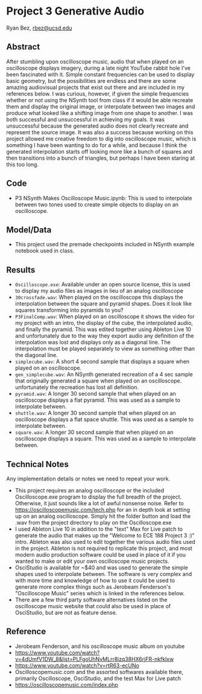 # Project 3 Generative Audio

Ryan Bez, rbez@ucsd.edu


## Abstract

After stumbling upon oscilloscope music, audio that when played on an oscilloscope displays imagery, during a late night YouTube rabbit hole I've been fascinated with it. Simple constant frequencies can be used to display basic geometry, but the possibilities are endless and there are some amazing audiovisual projects that exist out there and are included in my references below. I was curious, however, if given the simple frequencies whether or not using the NSynth tool from class if it would be able recreate them and display the original image, or interpolate between two images and produce what looked like a shifting image from one shape to another. I was both successful and unsuccessful in achieving my goals. It was unsuccessful because the generated audio does not clearly recreate and represent the source image. It was also a success because working on this project allowed me creative freedom to dig into oscilloscope music, which is something I have been wanting to do for a while, and because I think the generated interpolation starts off looking more like a bunch of squares and then transitions into a bunch of triangles, but perhaps I have been staring at this too long.

## Code

- P3 NSynth Makes Oscilloscope Music.ipynb: This is used to interpolate between two tones used to create simple objects to display on an oscilloscope.

## Model/Data

- This project used the premade checkpoints included in NSynth example notebook used in class.

## Results
- `Oscilloscope.exe`: Available under an open source license, this is used to display my audio files as images in lieu of an analog oscilloscope
- `30crossfade.wav`: When played on the oscilloscope this displays the interpolation between the square and pyramid shapes. Does it look like squares transforming into pyramids to you?
- `P3FinalComp.wav`: When played on an oscilloscope it shows the video for my project with an intro, the display of the cube, the interpolated audio, and finally the pyramid. This was edited together using Ableton Live 10 and unfortunately due to the way they export audio any definition of the interpolation was lost and displays only as a diagonal line. The interpolation must be played separately to view as something other than the diagonal line.
- `simplecube.wav`: A short 4 second sample that displays a square when played on an oscilloscope.
- `gen_simplecube.wav`: An NSynth generated recreation of a 4 sec sample that originally generated a square when played on an oscilloscope. unfortunately the recreation has lost all definition.
- `pyramid.wav`: A longer 30 second sample that when played on an oscilloscope displays a flat pyramid. This was used as a sample to interpolate between.
- `shuttle.wav`: A longer 30 second sample that when played on an oscilloscope displays a flat space shuttle. This was used as a sample to interpolate between.
- `square.wav`: A longer 30 second sample that when played on an oscilloscope displays a square. This was used as a sample to interpolate between.

## Technical Notes

Any implementation details or notes we need to repeat your work. 
- This project requires an analog oscilloscope or the included Oscilloscope.exe program to display the full breadth of the project. Otherwise, it just sounds like a lot of awful nonsense noise. Refer to https://oscilloscopemusic.com/tech.php for an in depth look at setting up on an analog oscilloscope. Simply hit the folder button and load the .wav from the project directory to play on the Oscilloscope.exe
- I used Ableton Live 10 in addition to the "text" Max for Live patch to generate the audio that makes up the "Welcome to ECE 188 Project 3 :)" intro. Ableton was also used to edit together the various audio files used in the project. Ableton is not required to replicate this project, and most modern audio production software could be used in place of it if you wanted to make or edit your own oscilloscope music projects.
- OsciStudio is available for ~$40 and was used to generate the simple shapes used to interpolate between. The software is very complex and with more time and knowledge of how to use it could be used to generate more complex things such as Jerobeam Fenderson's "Oscilloscope Music" series which is linked in the references below.
- There are a few third party software alternatives listed on the oscilloscope music website that could also be used in place of OsciStudio, but are not as feature dense.

## Reference

- Jerobeam Fenderson, and his oscilloscope music album on youtube
- https://www.youtube.com/watch?v=4dUmfV1DW_8&list=PLFgoUhNvMLrr8izq38HX6rjFR-nkfklxw
- https://www.youtube.com/watch?v=rtR63-ecUNo
- Oscilloscopemusic.com and the assorted softwares available there, primarily Oscilloscope, OsciStudio, and the test Max for Live patch
- https://oscilloscopemusic.com/index.php


